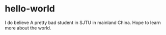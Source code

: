 # hello-world
I do believe
A pretty bad student in SJTU in mainland China.
Hope to learn more about the world.
